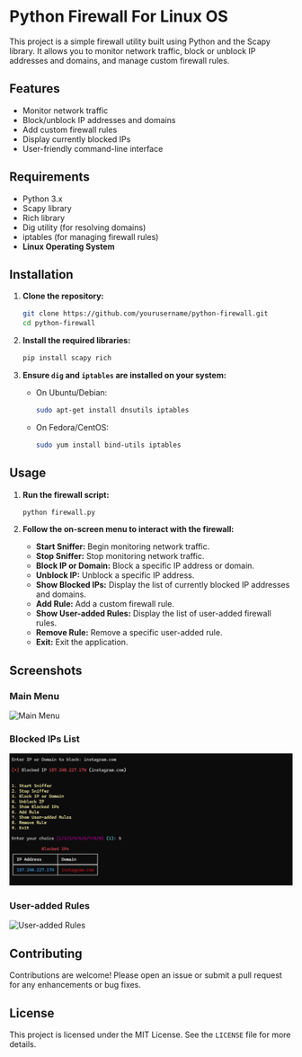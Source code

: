 
# Python Firewall For Linux OS

This project is a simple firewall utility built using Python and the Scapy library. It allows you to monitor network traffic, block or unblock IP addresses and domains, and manage custom firewall rules.

## Features

- Monitor network traffic
- Block/unblock IP addresses and domains
- Add custom firewall rules
- Display currently blocked IPs
- User-friendly command-line interface

## Requirements

- Python 3.x
- Scapy library
- Rich library
- Dig utility (for resolving domains)
- iptables (for managing firewall rules)
- **Linux Operating System**

## Installation

1. **Clone the repository:**

   ```bash
   git clone https://github.com/yourusername/python-firewall.git
   cd python-firewall
   ```

2. **Install the required libraries:**

   ```bash
   pip install scapy rich
   ```

3. **Ensure `dig` and `iptables` are installed on your system:**

   - On Ubuntu/Debian:

     ```bash
     sudo apt-get install dnsutils iptables
     ```

   - On Fedora/CentOS:

     ```bash
     sudo yum install bind-utils iptables
     ```

## Usage

1. **Run the firewall script:**

   ```bash
   python firewall.py
   ```

2. **Follow the on-screen menu to interact with the firewall:**

   - **Start Sniffer:** Begin monitoring network traffic.
   - **Stop Sniffer:** Stop monitoring network traffic.
   - **Block IP or Domain:** Block a specific IP address or domain.
   - **Unblock IP:** Unblock a specific IP address.
   - **Show Blocked IPs:** Display the list of currently blocked IP addresses and domains.
   - **Add Rule:** Add a custom firewall rule.
   - **Show User-added Rules:** Display the list of user-added firewall rules.
   - **Remove Rule:** Remove a specific user-added rule.
   - **Exit:** Exit the application.

## Screenshots

### Main Menu

![Main Menu](Main_Menu.png)

### Blocked IPs List

![Blocked IPs](screenshots/blocked_ips.png)

### User-added Rules

![User-added Rules](screenshots/user_added_rules.png)

## Contributing

Contributions are welcome! Please open an issue or submit a pull request for any enhancements or bug fixes.

## License

This project is licensed under the MIT License. See the `LICENSE` file for more details.
